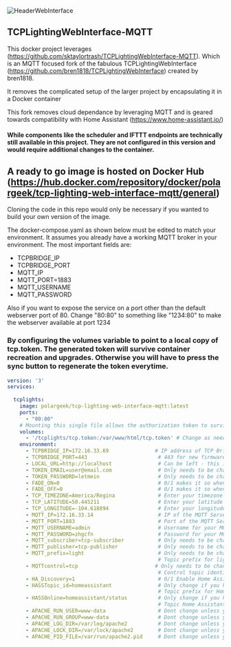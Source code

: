 ![HeaderWebInterface](https://user-images.githubusercontent.com/23568795/64644718-85070980-d3d0-11e9-83a8-034f91ee0f4f.png)
## TCPLightingWebInterface-MQTT
This docker project leverages (https://github.com/sktaylortrash/TCPLightingWebInterface-MQTT). Which is an MQTT focused fork of the fabulous TCPLightingWebInterface (https://github.com/bren1818/TCPLightingWebInterface) created by bren1818.

It removes the complicated setup of the larger project by encapsulating it in a Docker container

This fork removes cloud dependance by leveraging MQTT and is geared towards compatibility with Home Assistant (https://www.home-assistant.io/)  

#### While components like the scheduler and IFTTT endpoints are technically still available in this project. They are not configured in this version and would require additional changes to the container.

## A ready to go image is hosted on Docker Hub (https://hub.docker.com/repository/docker/polargeek/tcp-lighting-web-interface-mqtt/general)

Cloning the code in this repo would only be necessary if you wanted to build your own version of the image. 

The docker-compose.yaml as shown below must be edited to match your environment. It assumes you already have a working MQTT broker in your environment.
The most important fields are:
* TCPBRIDGE_IP
* TCPBRIDGE_PORT
* MQTT_IP
* MQTT_PORT=1883
* MQTT_USERNAME
* MQTT_PASSWORD

Also if you want to expose the service on a port other than the default webserver port of 80. Change "80:80" to something like "1234:80" to make the webserver available at port 1234

### By configuring the volumes variable to point to a local copy of tcp.token. The generated token will survive container recreation and upgrades. Otherwise you will have to press the sync button to regenerate the token everytime.

```yaml
version: '3'
services:
            
  tcplights:
    image: polargeek/tcp-lighting-web-interface-mqtt:latest
    ports:
      - "80:80"
    # Mounting this single file allows the authorization token to survive container re-creation 
    volumes:
      - '/tcplights/tcp.token:/var/www/html/tcp.token' # Change as needed to point to your local volume store
    environment:
      - TCPBRIDGE_IP=172.16.33.69               # IP address of TCP Bridge/Gateway
      - TCPBRIDGE_PORT=443                       # 443 for new firmware, 80 for legacy - If you don't know, leave it at 443
      - LOCAL_URL=http://localhost               # Can be left - this is used in runSchedule to call the API
      - TOKEN_EMAIL=user@email.com               # Only needs to be changed if you are running multiple bridge instances
      - TOKEN_PASSWORD=letmein                   # Only needs to be changed if you are running multiple bridge instances
      - FADE_ON=0                                # 0/1 makes it so when lights are turned off they fade to 0 (Like Philips Bulbs)
      - FADE_OFF=0                               # 0/1 makes it so when lights are turned on they fade to their assigned value from 0 (Like Philips Bulbs)
      - TCP_TIMEZONE=America/Regina              # Enter your timezone code to use scheduling in the web app
      - TCP_LATITUDE=50.445211                   # Enter your latitude to use the Sunup/Sundown feature
      - TCP_LONGITUDE=-104.618894                # Enter your longitude to use the Sunup/Sundown feature
      - MQTT_IP=172.16.33.14                     # IP of the MQTT Server, you can use 
      - MQTT_PORT=1883                           # Port of the MQTT Server (1883 is standard)
      - MQTT_USERNAME=admin                      # Username for your MQTT server
      - MQTT_PASSWORD=zhgcfn                     # Password for your MQTT server
      - MQTT_subscriber=tcp-subscriber           # Only needs to be changed if you are running multiple bridge instances
      - MQTT_publisher=tcp-publisher             # Only needs to be changed if you are running multiple bridge instances
      - MQTT_prefix=light                        # Only needs to be changed if you are running multiple bridge instances
                                                 # Topic prefix for lights - ie light/<room-name>/<light-name>/<UniqueBulbID>
      - MQTTcontrol=tcp                         # Only needs to be changed if you are running multiple bridge instances
                                                 # Control topic identifier for host and script control ie control/<MQTT_control>
      - HA_Discovery=1                           # 0/1 Enable Home Assistant Discovery Topics
      - HASSTopic_id=homeassistant               # Only change if you have modified Home Assistants default MQTT settings
                                                 # Topic prefix for Home Assistant Discovery Topics - this must match with HASS
      - HASSOnline=homeassistant/status          # Only change if you have modified Home Assistants default MQTT settings
                                                 # Topic Home Assistant publishes to, to announce its online
      - APACHE_RUN_USER=www-data                 # Dont change unless youve modified defaults
      - APACHE_RUN_GROUP=www-data                # Dont change unless youve modified defaults
      - APACHE_LOG_DIR=/var/log/apache2          # Dont change unless youve modified defaults
      - APACHE_LOCK_DIR=/var/lock/apache2        # Dont change unless youve modified defaults
      - APACHE_PID_FILE=/var/run/apache2.pid     # Dont change unless youve modified defaults
```




